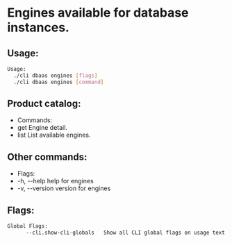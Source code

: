 # Engines available for database instances.

## Usage:
```bash
Usage:
  ./cli dbaas engines [flags]
  ./cli dbaas engines [command]
```

## Product catalog:
- Commands:
- get         Engine detail.
- list        List available engines.

## Other commands:
- Flags:
- -h, --help      help for engines
- -v, --version   version for engines

## Flags:
```bash
Global Flags:
      --cli.show-cli-globals   Show all CLI global flags on usage text
```

